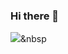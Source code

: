 ### Hi there 👋

<img src="https://img.shields.io/badge/Javascript-F7DF1E?style=flat-square&logo=Javascript&logoColor=white"/></a>&nbsp 
